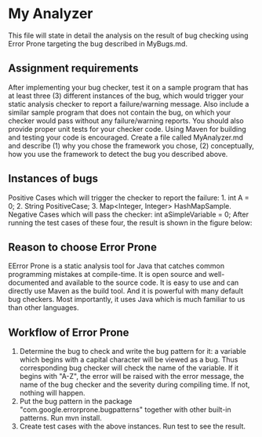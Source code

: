 # My Analyzer
This file will state in detail the analysis on the result of bug checking using Error Prone targeting the bug described in MyBugs.md.
##  Assignment requirements
After implementing your bug checker, test it on a sample program that has at least three (3) different instances
of the bug, which would trigger your static analysis checker to report a failure/warning message. Also include
a similar sample program that does not contain the bug, on which your checker would pass without any failure/warning reports.
You should also provide proper unit tests for your checker code. Using Maven for building and testing your
code is encouraged.
Create a file called MyAnalyzer.md and describe (1) why you chose the framework you chose, (2) conceptually,
how you use the framework to detect the bug you described above.

## Instances of bugs
Positive Cases which will trigger the checker to report the failure: 1. int A = 0; 2. String PositiveCase; 3. Map<Integer, Integer> HashMapSample.
Negative Cases which will pass the checker: int aSimpleVariable = 0;
After running the test cases of these four, the result is shown in the figure below:

## Reason to choose Error Prone
EError Prone is a static analysis tool for Java that catches common programming mistakes at compile-time.
It is open source and well-documented and available to the source code. 
It is easy to use and can directly use Maven as the build tool. 
And it is powerful with many default bug checkers.
Most importantly, it uses Java which is much familiar to us than other languages.

## Workflow of Error Prone
1. Determine the bug to check and write the bug pattern for it: a variable which begins with a capital character will be viewed as a bug. Thus corresponding bug checker will check the name of the variable. If it begins with "A-Z", the error will be raised with the error message, the name of the bug checker and the severity during compiling time. If not, nothing will happen.
2. Put the bug pattern in the package "com.google.errorprone.bugpatterns" together with other built-in patterns. Run mvn install.
3. Create test cases with the above instances. Run test to see the result.

